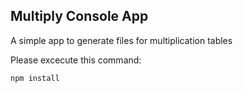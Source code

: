 ## Multiply Console App

A simple app to generate files for multiplication tables

Please excecute this command:
```
npm install
```